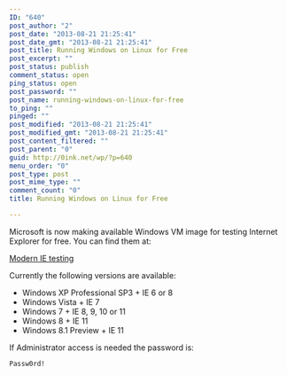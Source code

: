 ```yaml
---
ID: "640"
post_author: "2"
post_date: "2013-08-21 21:25:41"
post_date_gmt: "2013-08-21 21:25:41"
post_title: Running Windows on Linux for Free
post_excerpt: ""
post_status: publish
comment_status: open
ping_status: open
post_password: ""
post_name: running-windows-on-linux-for-free
to_ping: ""
pinged: ""
post_modified: "2013-08-21 21:25:41"
post_modified_gmt: "2013-08-21 21:25:41"
post_content_filtered: ""
post_parent: "0"
guid: http://0ink.net/wp/?p=640
menu_order: "0"
post_type: post
post_mime_type: ""
comment_count: "0"
title: Running Windows on Linux for Free

---
```


Microsoft is now making available Windows VM image for testing Internet Explorer for free.  You can find them at:

<a href="http://www.modern.ie/en-us">Modern IE testing</a>

Currently the following versions are available:

<ul>
<li>Windows XP Professional SP3 + IE 6 or 8</li>
<li>Windows Vista + IE 7</li>
<li>Windows 7 + IE 8, 9, 10 or 11</li>
<li>Windows 8 + IE 11</li>
<li>Windows 8.1 Preview + IE 11 </li>
</ul>

If Administrator access is needed the password is:

<pre><code>Passw0rd!
</code></pre>

